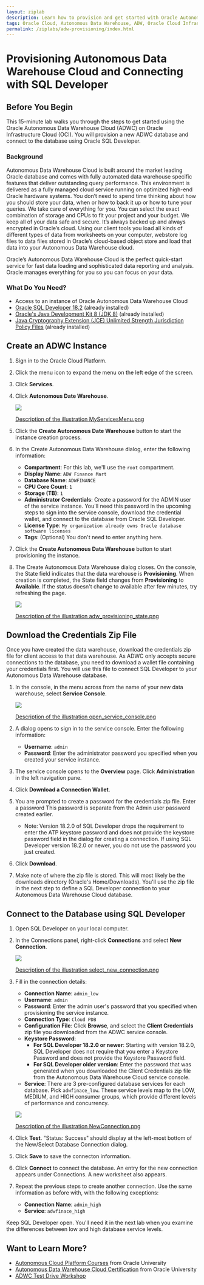 ```yaml
---
layout: ziplab
description: Learn how to provision and get started with Oracle Autonomous Data Warehouse Cloud.
tags: Oracle Cloud, Autonomous Data Warehouse, ADW, Oracle Cloud Infrastructure, OCI
permalink: /ziplabs/adw-provisioning/index.html
---
```

# Provisioning Autonomous Data Warehouse Cloud and Connecting with SQL Developer #

## Before You Begin ##
This 15-minute lab walks you through the steps to get started using the Oracle Autonomous Data Warehouse Cloud (ADWC) on Oracle Infrastructure Cloud (OCI). You will provision a new ADWC database and connect to the database using Oracle SQL Developer.

### Background ###
Autonomous Data Warehouse Cloud is built around the market leading Oracle database and comes with fully automated data warehouse specific features that deliver outstanding query performance.  This environment is delivered as a fully managed cloud service running on optimized high-end Oracle hardware systems.  You don’t need to spend time thinking about how you should store your data, when or how to back it up or how to tune your queries.  We take care of everything for you.  You can select the exact combination of storage and CPUs to fit your project and your budget. We keep all of your data safe and secure.  It’s always backed up and always encrypted in Oracle’s cloud.  Using our client tools you load all kinds of different types of data from worksheets on your computer, webstore log files to data files stored in Oracle’s cloud-based object store and load that data into your Autonomous Data Warehouse cloud.

Oracle’s Autonomous Data Warehouse Cloud is the perfect quick-start service for fast data loading and sophisticated data reporting and analysis.  Oracle manages everything for you so you can focus on your data.

### What Do You Need? ###
* Access to an instance of Oracle Autonomous Data Warehouse Cloud
* [Oracle SQL Developer 18.2](http://www.oracle.com/technetwork/developer-tools/sql-developer/overview/index.html)  (already installed)
* [Oracle's Java Development Kit 8 (JDK 8)](http://www.oracle.com/technetwork/java/javase/downloads/index.html) (already installed)
* [Java Cryptography Extension (JCE) Unlimited Strength Jurisdiction Policy Files](https://www.oracle.com/technetwork/java/javase/downloads/jce8-download-2133166.html) (already installed)


## Create an ADWC Instance ##
1. Sign in to the Oracle Cloud Platform. 
2. Click the menu icon to expand the menu on the left edge of the screen.
3. Click **Services**.
4. Click **Autonomous Date Warehouse**.

    ![](img/MyServicesMenu.png)

    [Description of the illustration MyServicesMenu.png](files/MyServicesMenu.txt)

5. Click the **Create Autonomous Date Warehouse** button to start the instance creation process.
6. In the Create Autonomous Data Warehouse dialog, enter the following information:
     * **Compartment**: For this lab, we'll use the `root` compartment.
     * **Display Name**: `ADW Finance Mart`
     * **Database Name**: `ADWFINANCE`
     * **CPU Core Count**: `1`
     * **Storage (TB)**:  `1`
     * **Administrator Credentials**: Create a password for the ADMIN user of the service instance. You'll need this password in the upcoming steps to sign into the service console, download the credential wallet, and connect to the database from Oracle SQL Developer.
     * **License Type**: `My organization already owns Oracle database software licenses`
     * **Tags**: (Optional) You don't need to enter anything here.
7. Click the **Create Autonomous Data Warehouse** button to start provisioning the instance. 
8. The Create Autonomous Data Warehouse dialog closes. On the console, the State field indicates that the data warehouse is **Provisioning**. When creation is completed, the State field changes from **Provisioning** to **Available**.  If the status doesn't change to available after few minutes, try refreshing the page.

    ![](img/adw_provisioning_state.png)

    [Description of the illustration adw_provisioning_state.png](files/adw_provisioning_state.txt)


## Download the Credentials Zip File ##
Once you have created the data warehouse, download the credentials zip file for client access to that data warehouse. As ADWC only accepts secure connections to the database, you need to download a wallet file containing your credentials first. You will use this file to connect SQL Developer to your Autonomous Data Warehouse database.

1. In the console, in the menu across from the name of your new data warehouse, select **Service Console**.

    ![](img/open_service_console.png)

    [Description of the illustration open_service_console.png](files/open_service_console.txt)

2. A dialog opens to sign in to the service console. Enter the following information:
     * **Username**: `admin`
     * **Password**: Enter the administrator password you specified when you created your service instance.
3. The service console opens to the **Overview** page. Click **Administration** in the left navigation pane.
4. Click **Download a Connection Wallet**.
5. You are prompted to create a password for the credentials zip file. Enter a password This password is separate from the Admin user password created earlier.  
     * Note: Version 18.2.0 of SQL Developer drops the requirement to enter the ATP keystore password and does not provide the keystore password field in the dialog for creating a connection. If using SQL Developer version 18.2.0 or newer, you do not use the password you just created.
7. Click **Download**.
6. Make note of where the zip file is stored. This will most likely be the downloads directory (Oracle's Home/Downloads). You'll use the zip file in the next step to define a SQL Developer connection to your Autonomous Data Warehouse Cloud database.


## Connect to the Database using SQL Developer ##
1. Open SQL Developer on your local computer. 
2. In the Connections panel, right-click **Connections** and select **New Connection**.

    ![](img/select_new_connection.png)

    [Description of the illustration select_new_connection.png](files/select_new_connection.txt)
    
3. Fill in the connection details:
     * **Connection Name**: `admin_low`
     * **Username**: `admin`
     * **Password**: Enter the admin user's password that you specified when provisioning the service instance.
     * **Connection Type**: `Cloud PDB`
     * **Configuration File**: Click **Browse**, and select the **Client Credentials** zip file you downloaded from the ADWC service console.
     * **Keystore Password**:
        * **For SQL Developer 18.2.0 or newer**: Starting with version 18.2.0, SQL Developer does not require that you enter a Keystore Password and does not provide the Keystore Password field.
        * **For SQL Developer older version**: Enter the password that was generated when you downloaded the Client Credentials zip file from the Autonomous Data Warehouse Cloud service console.
     * **Service**: There are 3 pre-configured database services for each database. Pick `adwfinace_low`. These service levels map to the LOW, MEDIUM, and HIGH consumer groups, which provide different levels of performance and concurrency.

    ![](img/NewConnection.png)

    [Description of the illustration NewConnection.png](files/NewConnection.txt)

4. Click **Test**. "Status: Success" should display at the left-most bottom of the New/Select Database Connection dialog.
5. Click **Save** to save the connecton information.
6. Click **Connect** to connect the database. An entry for the new connection appears under Connections. A new worksheet also appears.
7. Repeat the previous steps to create another connection. Use the same information as before with, with the following exceptions:
    * **Connection Name**: `admin_high`
    * **Service**: `adwfinace_high`

Keep SQL Developer open. You'll need it in the next lab when you examine the differences between low and high database service levels.


## Want to Learn More? ##
* [Autonomous Cloud Platform Courses](https://learn.oracle.com/pls/web_prod-plq-dad/dl4_pages.getpage?page=dl4homepage&get_params=offering:35573#filtersGroup1=&filtersGroup2=.f667&filtersGroup3=&filtersGroup4=&filtersGroup5=&filtersSearch=) from Oracle University 
* [Autonomous Data Warehouse Cloud Certification](https://education.oracle.com/es/data-management/autonomous-data-warehouse-cloud/product_807?certPage=true) from Oracle University
* [ADWC Test Drive Workshop](https://oracle.github.io/learning-library/workshops/journey4-adwc/?page=README.md)


